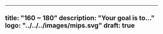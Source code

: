 
---
title: "160 ~ 180"
description: "Your goal is to..."
logo: "../../../images/mips.svg"
draft: true
---
